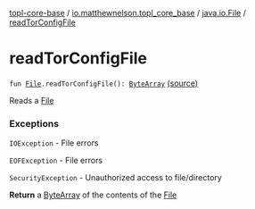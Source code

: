 [topl-core-base](../../index.md) / [io.matthewnelson.topl_core_base](../index.md) / [java.io.File](index.md) / [readTorConfigFile](./read-tor-config-file.md)

# readTorConfigFile

`fun `[`File`](https://docs.oracle.com/javase/6/docs/api/java/io/File.html)`.readTorConfigFile(): `[`ByteArray`](https://kotlinlang.org/api/latest/jvm/stdlib/kotlin/-byte-array/index.html) [(source)](https://github.com/05nelsonm/TorOnionProxyLibrary-Android/blob/master/topl-core-base/src/main/java/io/matthewnelson/topl_core_base/FileExtensions.kt#L88)

Reads a [File](https://docs.oracle.com/javase/6/docs/api/java/io/File.html)

### Exceptions

`IOException` - File errors

`EOFException` - File errors

`SecurityException` - Unauthorized access to file/directory

**Return**
a [ByteArray](https://kotlinlang.org/api/latest/jvm/stdlib/kotlin/-byte-array/index.html) of the contents of the [File](https://docs.oracle.com/javase/6/docs/api/java/io/File.html)

